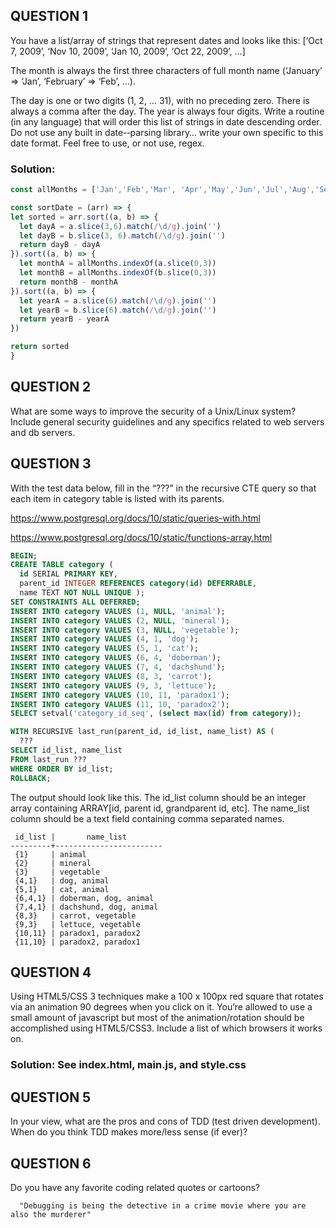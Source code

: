 ## QUESTION 1

You have a list/array of strings that represent dates and looks like this:
[‘Oct 7, 2009’, ‘Nov 10, 2009’, ‘Jan 10, 2009’, ‘Oct 22, 2009’, …]

The month is always the first three characters of full month name
(‘January’ => ‘Jan’, ‘February’ => ‘Feb’, …).

The day is one or two digits (1, 2, … 31), with no preceding zero. There is always a comma after the day. The year is always four digits. Write a routine (in any language) that will order this list of strings in date descending order. Do not use any built in date-­‐parsing library… write your own specific to this date format. Feel free to use, or not use, regex.

### Solution:
```js
const allMonths = ['Jan','Feb','Mar', 'Apr','May','Jun','Jul','Aug','Sep','Oct','Nov','Dec']

const sortDate = (arr) => {
let sorted = arr.sort((a, b) => {
  let dayA = a.slice(3,6).match(/\d/g).join('')
  let dayB = b.slice(3, 6).match(/\d/g).join('')
  return dayB - dayA
}).sort((a, b) => {
  let monthA = allMonths.indexOf(a.slice(0,3))
  let monthB = allMonths.indexOf(b.slice(0,3))
  return monthB - monthA
}).sort((a, b) => {
  let yearA = a.slice(6).match(/\d/g).join('')
  let yearB = b.slice(6).match(/\d/g).join('')
  return yearB - yearA
})

return sorted
}
```

## QUESTION 2
What are some ways to improve the security of a Unix/Linux system? Include general security guidelines and any specifics related to web servers and db servers.

## QUESTION 3
With the test data below, fill in the “???” in the recursive CTE query so that each item in category table is listed with its parents.

https://www.postgresql.org/docs/10/static/queries-with.html

https://www.postgresql.org/docs/10/static/functions-array.html

```sql
BEGIN;
CREATE TABLE category (
  id SERIAL PRIMARY KEY,
  parent_id INTEGER REFERENCES category(id) DEFERRABLE,
  name TEXT NOT NULL UNIQUE );
SET CONSTRAINTS ALL DEFERRED;
INSERT INTO category VALUES (1, NULL, 'animal');
INSERT INTO category VALUES (2, NULL, 'mineral');
INSERT INTO category VALUES (3, NULL, 'vegetable');
INSERT INTO category VALUES (4, 1, 'dog');
INSERT INTO category VALUES (5, 1, 'cat');
INSERT INTO category VALUES (6, 4, 'doberman');
INSERT INTO category VALUES (7, 4, 'dachshund');
INSERT INTO category VALUES (8, 3, 'carrot');
INSERT INTO category VALUES (9, 3, 'lettuce');
INSERT INTO category VALUES (10, 11, 'paradox1');
INSERT INTO category VALUES (11, 10, 'paradox2');
SELECT setval('category_id_seq', (select max(id) from category));

WITH RECURSIVE last_run(parent_id, id_list, name_list) AS (
  ???
SELECT id_list, name_list
FROM last_run ???
WHERE ORDER BY id_list;
ROLLBACK;
```
The output should look like this. The id_list column should be an integer array containing ARRAY[id, parent id, grandparent id, etc]. The name_list column should be a text field containing comma separated names.

```
 id_list |       name_list        
---------+------------------------
 {1}     | animal
 {2}     | mineral
 {3}     | vegetable
 {4,1}   | dog, animal
 {5,1}   | cat, animal
 {6,4,1} | doberman, dog, animal
 {7,4,1} | dachshund, dog, animal
 {8,3}   | carrot, vegetable
 {9,3}   | lettuce, vegetable
 {10,11} | paradox1, paradox2
 {11,10} | paradox2, paradox1
```
## QUESTION 4
Using HTML5/CSS 3 techniques make a 100 x 100px red square that rotates via an animation 90 degrees when you click on it. You’re allowed to use a small amount of javascript but most of the animation/rotation should be accomplished using HTML5/CSS3. Include a list of which browsers it works on.

### Solution: See index.html, main.js, and style.css

## QUESTION 5
In your view, what are the pros and cons of TDD (test driven development). When do you think TDD makes more/less sense (if ever)?

## QUESTION 6
Do you have any favorite coding related quotes or cartoons?

```
  "Debugging is being the detective in a crime movie where you are also the murderer"
```
